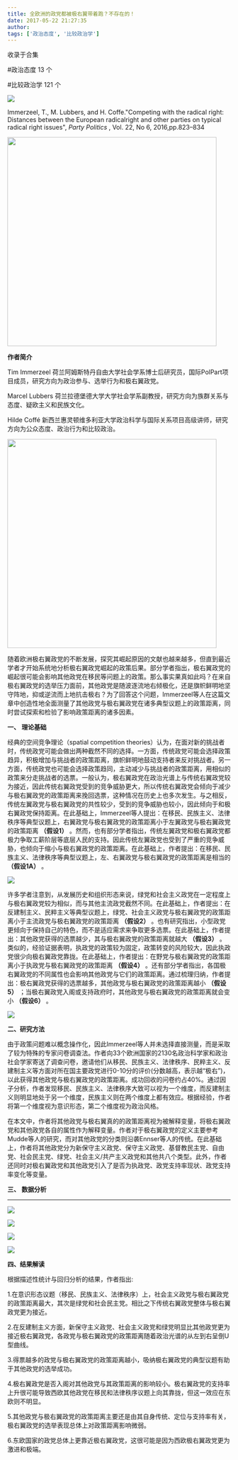 ```yaml
---
title: 全欧洲的政党都被极右翼带着跑？不存在的！
date: 2017-05-22 21:27:35
author: 
tags: ['政治态度', '比较政治学']
---
```



收录于合集

#政治态度 13 个

#比较政治学 121 个

**![](/images/669/2.png)**

  

Immerzeel, T., M. Lubbers, and H. Coffe."Competing with the radical right:
Distances between the European radicalright and other parties on typical
radical right issues", _Party Politics_ , Vol. 22, No 6, 2016,pp.823–834

<img src='/images/669/3.png' width='472px' />

 **作者简介**

Tim Immerzeel 荷兰阿姆斯特丹自由大学社会学系博士后研究员，国际PolPart项目成员，研究方向为政治参与、选举行为和极右翼政党。

Marcel Lubbers 荷兰拉德堡德大学大学社会学系副教授，研究方向为族群关系与态度、疑欧主义和民族文化。

Hilde Coffé 新西兰惠灵顿维多利亚大学政治科学与国际关系项目高级讲师，研究方向为公众态度、政治行为和比较政治。

<img src='/images/669/4.png' width='472px' />

随着欧洲极右翼政党的不断发展，探究其崛起原因的文献也越来越多，但直到最近学者才开始系统地分析极右翼政党崛起的政策后果。部分学者指出，极右翼政党的崛起很可能会影响其他政党在移民等问题上的政策。那么事实果真如此吗？在来自极右翼政党的选举压力面前，其他政党是随波逐流地右倾极化，还是旗帜鲜明地坚守阵地，抑或逆流而上地抗击极右？为了回答这个问题，Immerzeel等人在这篇文章中创造性地全面测量了其他政党与极右翼政党在诸多典型议题上的政策距离，同时尝试探索和检验了影响政策距离的诸多因素。

 **一、** **理论基础**

经典的空间竞争理论（spatial competition
theories）认为，在面对新的挑战者时，传统政党可能会做出两种截然不同的选择。一方面，传统政党可能会选择政策趋异，积极增加与挑战者的政策距离，旗帜鲜明地鼓动支持者来反对挑战者。另一方面，传统政党也可能会选择政策趋同，主动减少与挑战者的政策距离，用相似的政策来分走挑战者的选票。一般认为，极右翼政党在政治光谱上与传统右翼政党较为接近，因此传统右翼政党受到的竞争威胁更大，所以传统右翼政党会倾向于减少与极右翼政党的政策距离来挽回选票，这种情况在历史上也多次发生。与之相反，传统左翼政党与极右翼政党的共性较少，受到的竞争威胁也较小，因此倾向于和极右翼政党保持距离。在此基础上，Immerzeel等人提出：在移民、民族主义、法律秩序等典型议题上，右翼政党与极右翼政党的政策距离小于左翼政党与极右翼政党的政策距离
**（假设1）**
。然而，也有部分学者指出，传统左翼政党和极右翼政党都极力争取工薪阶层等底层人民的支持。因此传统左翼政党也受到了严重的竞争威胁，也倾向于缩小与极右翼政党的政策距离。在此基础上，作者提出：在移民、民族主义、法律秩序等典型议题上，左、右翼政党与极右翼政党的政策距离是相当的
**（假设1A）** 。

![](/images/669/5.jpeg)

许多学者注意到，从发展历史和组织形态来说，绿党和社会主义政党在一定程度上与极右翼政党较为相似，而与其他主流政党截然不同。在此基础上，作者提出：在反建制主义、民粹主义等典型议题上，绿党、社会主义政党与极右翼政党的政策距离小于主流政党与极右翼政党的政策距离
**（假设2）**
。也有研究指出，小型政党更倾向于保持自己的特色，而不是适应需求来争取更多选票。在此基础上，作者提出：其他政党获得的选票越少，其与极右翼政党的政策距离就越大
**（假设3）**
。类似的，经验证据表明，执政党的政策较为固定，政策转变的风险较大，因此执政党很少向极右翼政党靠拢。在此基础上，作者提出：在野党与极右翼政党的政策距离小于执政党与极右翼政党的政策距离
**（假设4）**
。还有部分学者指出，各国极右翼政党的不同属性也会影响其他政党与它们的政策距离。通过梳理归纳，作者提出：极右翼政党获得的选票越多，其他政党与极右翼政党的政策距离越小
**（假设5）** ；当极右翼政党入阁或支持政府时，其他政党与极右翼政党的政策距离就会变小 **（假设6）** 。

![](/images/669/6.jpeg)

 **二、研究方法**

由于政策问题难以概念操作化，因此Immerzeel等人并未选择直接测量，而是采取了较为特殊的专家问卷调查法。作者向33个欧洲国家的2130名政治科学家和政治社会学家寄送了调查问卷，邀请他们从移民、民族主义、法律秩序、民粹主义、反建制主义等方面对所在国主要政党进行0-10分的评价(分数越高，表示越“极右”)，以此获得其他政党与极右翼政党的政策距离。成功回收的问卷约占40%。通过因子分析，作者发现移民、民族主义、法律秩序大致可以视为一个维度，而反建制主义则明显地处于另一个维度，民族主义则在两个维度上都有效应。根据经验，作者将第一个维度视为意识形态，第二个维度视为政治风格。  

在本文中，作者将其他政党与极右翼真的的政策距离视为被解释变量，将极右翼政党和其他政党各自的属性作为解释变量。作者对于极右翼政党的定义主要参考Mudde等人的研究，而对其他政党的分类则沿袭Ennser等人的传统。在此基础上，作者将其他政党分为新保守主义政党、保守主义政党、基督教民主党、自由党、社会民主党、绿党、社会主义/共产主义政党和其他共八个类型。此外，作者还同时对极右翼政党和其他政党引入了是否为执政党、政党支持率现状、政党支持率变化等变量。

 **三、** **数据分析**

 ****

![](/images/669/7.png)

  

![](/images/669/8.png)

![](/images/669/9.png)  

![](/images/669/10.png)

 **四、结果解读**

根据描述性统计与回归分析的结果，作者指出:

1.在意识形态议题（移民、民族主义、法律秩序）上，社会主义政党与极右翼政党的政策距离最大，其次是绿党和社会民主党。相比之下传统右翼政党整体与极右翼政党更为接近。

2.在反建制主义方面，新保守主义政党、社会主义政党和绿党明显比其他政党更为接近极右翼政党，各政党与极右翼政党的政策距离随着政治光谱的从左到右呈倒U型曲线。

3.得票越多的政党与极右翼政党的政策距离越小，吸纳极右翼政党的典型议题有助于其他政党的选举成功。

4.极右翼政党是否入阁对其他政党与其政策距离的影响较小。极右翼政党的支持率上升很可能导致西欧其他政党在移民和法律秩序议题上向其靠拢，但这一效应在东欧则不明显。

5.其他政党与极右翼政党的政策距离主要还是由其自身传统、定位与支持率有关，极右翼政党的选举表现总体上对政策距离影响微弱。

6.东欧国家的政党总体上更靠近极右翼政党，这很可能是因为西欧极右翼政党更为激进和极端。

  

